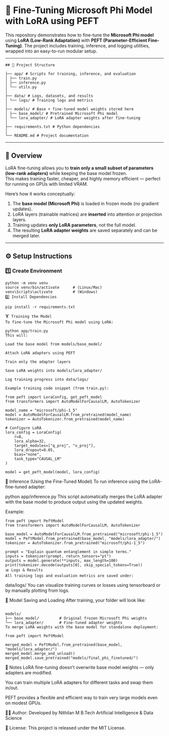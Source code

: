 # 🚀 Fine-Tuning Microsoft Phi Model with LoRA using PEFT

This repository demonstrates how to fine-tune the **Microsoft Phi model** using **LoRA (Low-Rank Adaptation)** with **PEFT (Parameter-Efficient Fine-Tuning)**. The project includes training, inference, and logging utilities, wrapped into an easy-to-run modular setup.

---
```
## 📂 Project Structure

├── app/ # Scripts for training, inference, and evaluation
│ ├── train.py
│ ├── inference.py
│ └── utils.py
│
├── data/ # Logs, datasets, and results
│ └── logs/ # Training logs and metrics
│
├── models/ # Base + fine-tuned model weights stored here
│ ├── base_model/ # Pretrained Microsoft Phi model
│ └── lora_adapter/ # LoRA adapter weights after fine-tuning
│
├── requirements.txt # Python dependencies
│
└── README.md # Project documentation
```


---

## 🧠 Overview

LoRA fine-tuning allows you to **train only a small subset of parameters (low-rank adapters)** while keeping the base model frozen.  
This makes training faster, cheaper, and highly memory efficient — perfect for running on GPUs with limited VRAM.

Here’s how it works conceptually:

1. The **base model (Microsoft Phi)** is loaded in frozen mode (no gradient updates).
2. LoRA layers (trainable matrices) are **inserted** into attention or projection layers.
3. Training updates **only LoRA parameters**, not the full model.
4. The resulting **LoRA adapter weights** are saved separately and can be merged later.

---

## ⚙️ Setup Instructions

### 1️⃣ Create Environment

```
python -m venv venv
source venv/bin/activate      # (Linux/Mac)
venv\Scripts\activate         # (Windows)
2️⃣ Install Dependencies

pip install -r requirements.txt

🏋️ Training the Model
To fine-tune the Microsoft Phi model using LoRA:

python app/train.py
This will:

Load the base model from models/base_model/

Attach LoRA adapters using PEFT

Train only the adapter layers

Save LoRA weights into models/lora_adapter/

Log training progress into data/logs/

Example training code snippet (from train.py):

from peft import LoraConfig, get_peft_model
from transformers import AutoModelForCausalLM, AutoTokenizer

model_name = "microsoft/phi-1_5"
model = AutoModelForCausalLM.from_pretrained(model_name)
tokenizer = AutoTokenizer.from_pretrained(model_name)

# Configure LoRA
lora_config = LoraConfig(
    r=8,
    lora_alpha=32,
    target_modules=["q_proj", "v_proj"],
    lora_dropout=0.05,
    bias="none",
    task_type="CAUSAL_LM"
)

model = get_peft_model(model, lora_config)
```
🧪 Inference (Using the Fine-Tuned Model)
To run inference using the LoRA-fine-tuned adapter:


python app/inference.py
This script automatically merges the LoRA adapter with the base model to produce output using the updated weights.

Example:
```
from peft import PeftModel
from transformers import AutoModelForCausalLM, AutoTokenizer

base_model = AutoModelForCausalLM.from_pretrained("microsoft/phi-1_5")
model = PeftModel.from_pretrained(base_model, "models/lora_adapter/")
tokenizer = AutoTokenizer.from_pretrained("microsoft/phi-1_5")

prompt = "Explain quantum entanglement in simple terms."
inputs = tokenizer(prompt, return_tensors="pt")
outputs = model.generate(**inputs, max_length=100)
print(tokenizer.decode(outputs[0], skip_special_tokens=True))
📊 Logs & Results
All training logs and evaluation metrics are saved under:

```

data/logs/
You can visualize training curves or losses using tensorboard or by manually plotting from logs.

🧩 Model Saving and Loading
After training, your folder will look like:

```

models/
├── base_model/         # Original frozen Microsoft Phi weights
└── lora_adapter/       # Fine-tuned adapter weights
To merge LoRA weights with the base model for standalone deployment:

```
```
from peft import PeftModel

merged_model = PeftModel.from_pretrained(base_model, "models/lora_adapter/")
merged_model.merge_and_unload()
merged_model.save_pretrained("models/final_phi_finetuned/")
```

🧰 Notes
LoRA fine-tuning doesn’t overwrite base model weights — only adapters are modified.

You can train multiple LoRA adapters for different tasks and swap them in/out.

PEFT provides a flexible and efficient way to train very large models even on modest GPUs.


🧑‍💻 Author:
Developed by Nithilan M
B.Tech Artificial Intelligence & Data Science

🪪 License:
This project is released under the MIT License.









